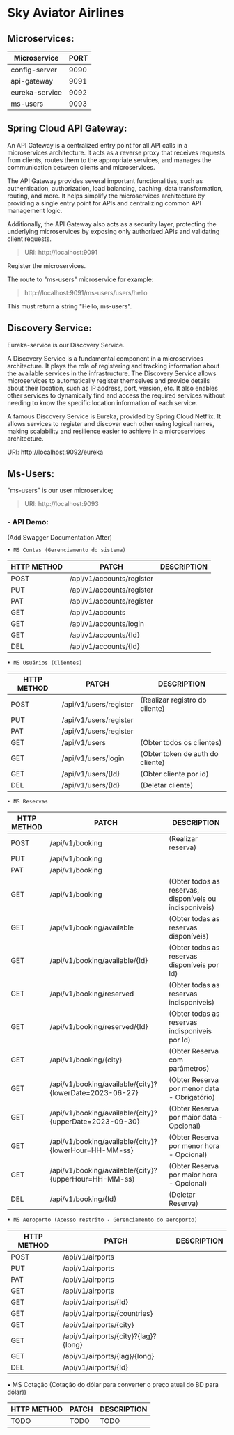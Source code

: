 # Sky Aviator Airlines

## Microservices:

| Microservice   | PORT |
| -------------- | ---- |
| config-server  | 9090 |
| api-gateway    | 9091 |
| eureka-service | 9092 |
| ms-users       | 9093 |

## Spring Cloud API Gateway:

An API Gateway is a centralized entry point for all API calls in a microservices architecture. It acts as a reverse proxy that receives requests from clients, routes them to the appropriate services, and manages the communication between clients and microservices.

The API Gateway provides several important functionalities, such as authentication, authorization, load balancing, caching, data transformation, routing, and more. It helps simplify the microservices architecture by providing a single entry point for APIs and centralizing common API management logic.

Additionally, the API Gateway also acts as a security layer, protecting the underlying microservices by exposing only authorized APIs and validating client requests.

>URI: http://localhost:9091

Register the microservices.

The route to "ms-users" microservice for example:

>http://localhost:9091/ms-users/users/hello

This must return a string "Hello, ms-users".

## Discovery Service:

Eureka-service is our Discovery Service.

A Discovery Service is a fundamental component in a microservices architecture. It plays the role of registering and tracking information about the available services in the infrastructure. The Discovery Service allows microservices to automatically register themselves and provide details about their location, such as IP address, port, version, etc. It also enables other services to dynamically find and access the required services without needing to know the specific location information of each service.

A famous Discovery Service is Eureka, provided by Spring Cloud Netflix. It allows services to register and discover each other using logical names, making scalability and resilience easier to achieve in a microservices architecture.

URI: http://localhost:9092/eureka

## Ms-Users:

"ms-users" is our user microservice;

>URI: http://localhost:9093

### - API Demo:

(Add Swagger Documentation After)

    • MS Contas (Gerenciamento do sistema)

| HTTP METHOD | PATCH                     | DESCRIPTION |
| ----------- | ------------------------- | ----------- |
| POST        | /api/v1/accounts/register |             |
| PUT         | /api/v1/accounts/register |             |
| PAT         | /api/v1/accounts/register |             |
| GET         | /api/v1/accounts          |             |
| GET         | /api/v1/accounts/login    |             |
| GET         | /api/v1/accounts/{Id}     |             |
| DEL         | /api/v1/accounts/{Id}     |             |

    • MS Usuários (Clientes)

| HTTP METHOD | PATCH                  | DESCRIPTION                      |
| ----------- | ---------------------- | -------------------------------- |
| POST        | /api/v1/users/register | (Realizar registro do cliente)   |
| PUT         | /api/v1/users/register |                                  |
| PAT         | /api/v1/users/register |                                  |
| GET         | /api/v1/users          | (Obter todos os clientes)        |
| GET         | /api/v1/users/login    | (Obter token de auth do cliente) |
| GET         | /api/v1/users/{Id}     | (Obter cliente por id)           |
| DEL         | /api/v1/users/{Id}     | (Deletar cliente)                |

    • MS Reservas

| HTTP METHOD | PATCH                                                   | DESCRIPTION                                             |
| ----------- | ------------------------------------------------------- | ------------------------------------------------------- |
| POST        | /api/v1/booking                                         | (Realizar reserva)                                      |
| PUT         | /api/v1/booking                                         |                                                         |
| PAT         | /api/v1/booking                                         |                                                         |
| GET         | /api/v1/booking                                         | (Obter todos as reservas, disponíveis ou indisponíveis) |
| GET         | /api/v1/booking/available                               | (Obter todas as reservas disponíveis)                   |
| GET         | /api/v1/booking/available/{Id}                          | (Obter todas as reservas disponíveis por Id)            |
| GET         | /api/v1/booking/reserved                                | (Obter todas as reservas indisponíveis)                 |
| GET         | /api/v1/booking/reserved/{Id}                           | (Obter todas as reservas indisponíveis por Id)          |
| GET         | /api/v1/booking/{city}                                  | (Obter Reserva com parâmetros)                          |
| GET         | /api/v1/booking/available/{city}?{lowerDate=2023-06-27} | (Obter Reserva por menor data - Obrigatório)            |
| GET         | /api/v1/booking/available/{city}?{upperDate=2023-09-30} | (Obter Reserva por maior data - Opcional)               |
| GET         | /api/v1/booking/available/{city}?{lowerHour=HH-MM-ss}   | (Obter Reserva por menor hora - Opcional)               |
| GET         | /api/v1/booking/available/{city}?{upperHour=HH-MM-ss}   | (Obter Reserva por maior hora - Opcional)               |
| DEL         | /api/v1/booking/{Id}                                    | (Deletar Reserva)                                       |
 
    • MS Aeroporto (Acesso restrito - Gerenciamento do aeroporto)

| HTTP METHOD | PATCH                                | DESCRIPTION |
| ----------- | ------------------------------------ | ----------- |
| POST        | /api/v1/airports                     |             |
| PUT         | /api/v1/airports                     |             |
| PAT         | /api/v1/airports                     |             |
| GET         | /api/v1/airports                     |             |
| GET         | /api/v1/airports/{Id}                |             |
| GET         | /api/v1/airports/{countries}         |             |
| GET         | /api/v1/airports/{city}              |             |
| GET         | /api/v1/airports/{city}?{lag}?{long} |             |
| GET         | /api/v1/airports/{lag}/{long}        |             |
| DEL         | /api/v1/airports/{Id}                |             |


• MS Cotação (Cotação do dólar para converter o preço atual do BD para dólar))

| HTTP METHOD | PATCH | DESCRIPTION |
| ----------- | ----- | ----------- |
| TODO        | TODO  | TODO        |